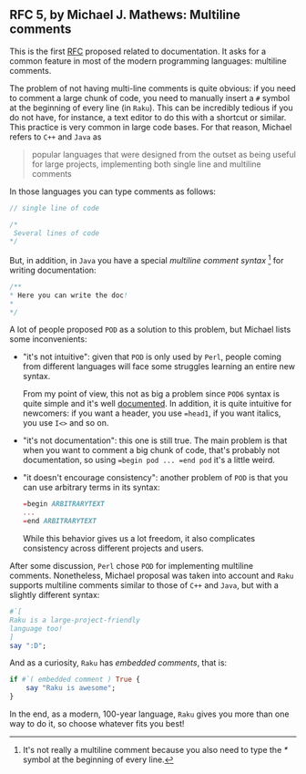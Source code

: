 ## RFC 5, by  Michael J. Mathews: Multiline comments

This is the first [RFC](https://raku.org/archive/rfc/5.html) proposed related to documentation. It asks for a common feature in most of the modern programming languages: multiline comments.

The problem of not having multi-line comments is quite obvious: if you need to comment a large chunk of code, you need to manually insert a `#` symbol at the beginning of every line (in `Raku`). This can be incredibly tedious if you do not have, for instance, a text editor to do this with a shortcut or similar. This practice is very common in large code bases. For that reason, Michael refers to `C++` and `Java` as

> popular languages that were designed from the outset as being useful for large projects, implementing both single line and multiline comments

In those languages you can type comments as follows:

~~~c++
// single line of code

/*
 Several lines of code
*/
~~~

But, in addition, in `Java` you have a special *multiline comment syntax* [^1] for writing documentation:

~~~java
/**
* Here you can write the doc!
*
*/
~~~

A lot of people proposed `POD` as a solution to this problem, but Michael lists some inconvenients:

- "it's not intuitive": given that `POD` is only used by `Perl`, people coming from different languages will face some struggles learning an entire new syntax.

  From my point of view, this not as big a problem since `POD6` syntax is quite simple and it's well [documented](https://docs.raku.org/language/pod). In addition, it is quite intuitive for newcomers: if you want a header, you use `=head1`, if you want italics, you use `I<>` and so on.

- "it's not documentation": this one is still true. The main problem is that when you want to comment a big chunk of code, that's probably not documentation, so using `=begin pod ... =end pod` it's a little weird.

- "it doesn't encourage consistency": another problem of `POD` is that you can use arbitrary terms in its syntax:

  ~~~raku
  =begin ARBITRARYTEXT
  ...
  =end ARBITRARYTEXT
  ~~~

  While this behavior gives us a lot freedom, it also complicates consistency across different projects and users.

After some discussion, `Perl` chose `POD` for implementing multiline comments. Nonetheless, Michael proposal was taken into account and `Raku` supports multiline comments similar to those of `C++` and `Java`, but with a slightly different syntax:

~~~raku
#`[
Raku is a large-project-friendly
language too!
]
say ":D";
~~~

And as a curiosity, `Raku` has *embedded comments*, that is:

~~~raku
if #`( embedded comment ) True {
    say "Raku is awesome";
}
~~~

In the end, as a modern, 100-year language, `Raku` gives you more than one way to do it, so choose whatever fits you best!

[^1]: It's not really a multiline comment because you also need to type the _*_ symbol at the beginning of every line.